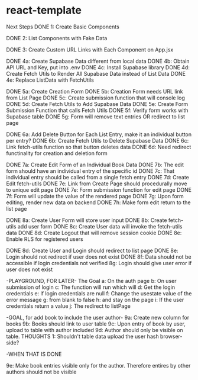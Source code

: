 # react-template
Next Steps
DONE 1: Create Basic Components

DONE 2: List Components with Fake Data

DONE 3: Create Custom URL Links with Each Component on App.jsx

DONE 4a: Create Supabase Data different from local data
DONE 4b: Obtain API URL and Key, put into .env
DONE 4c: Install Supabase library
DONE 4d: Create Fetch Utils to Render All Supabase Data instead of List Data
DONE 4e: Replace ListData with FetchUtils

DONE 5a: Create Creation Form
DONE 5b: Creation Form needs URL link from List Page
DONE 5c: Create submission function that will console log
DONE 5d: Create Fetch Utils to Add Supabase Data
DONE 5e: Create Form Submission Function that calls Fetch Utils
DONE 5f: Verify form works with Supabase table
DONE 5g: Form will remove text entries OR redirect to list page

DONE 6a: Add Delete Button for Each List Entry, make it an individual button per entry?
DONE 6b: Create Fetch Utils to Delete Supabase Data
DONE 6c: Link fetch-utils function so that button deletes data
DONE 6d: Need redirect functinality for creation and deletion form

DONE 7a: Create Edit Form of an Individual Book Data
DONE 7b: The edit form should have an individual entry of the specific id
DONE 7c: That individual entry should be called from a single fetch entry
DONE 7d: Create Edit fetch-utils
DONE 7e: Link from Create Page should procedurally move to unique edit page
DONE 7e: Form submission function for edit page
DONE 7f: Form will update the value of the rendered page
DONE 7g: Upon form editing, render new data on backend
DONE 7h: Make form edit return to the list page

DONE 8a: Create User Form will store user input
DONE 8b: Create fetch-utils add user form
DONE 8c: Create User data will invoke the fetch-utils data
DONE 8d: Create Logout that will remove session cookie
DONE 8e: Enable RLS for registered users

DONE 8d: Create User and Login should redirect to list page
DONE 8e: Login should not redirect if user does not exist
DONE 8f: Data should not be accessible if login credentials not verified
8g: Login should give user error if user does not exist

-PLAYGROUND, FOR LATER-
The Goal
a: On the auth page
b: On user submission of login 
c: The function will run which will
d: Get the login credentials
e: if login credentials are null
f: Change the usestate value of the error message 
g: from blank to false
h: and stay on the page
i: If the user credentials return a value
j: The redirect to listPage

-GOAL, for add book to include the user author-
9a: Create new column for books
9b: Books should link to user table
9c: Upon entry of book by user, upload to table with author included
9d: Author should only be visible on table. 
THOUGHTS
1: Shouldn't table data upload the user hash browser-side? 

-WHEN THAT IS DONE

9e: Make book entries visible only for the author.
Therefore entires by other authors should not be visible
